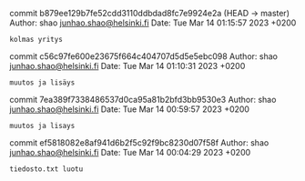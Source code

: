commit b879ee129b7fe52cdd3110ddbdad8fc7e9924e2a (HEAD -> master)
Author: shao <junhao.shao@helsinki.fi>
Date:   Tue Mar 14 01:15:57 2023 +0200

    kolmas yritys

commit c56c97fe600e23675f664c404707d5d5e5ebc098
Author: shao <junhao.shao@helsinki.fi>
Date:   Tue Mar 14 01:10:31 2023 +0200

    muutos ja lisäys

commit 7ea389f7338486537d0ca95a81b2bfd3bb9530e3
Author: shao <junhao.shao@helsinki.fi>
Date:   Tue Mar 14 00:59:57 2023 +0200

    muutos ja lisays

commit ef5818082e8af941d6b2f5c92f9bc8230d07f58f
Author: shao <junhao.shao@helsinki.fi>
Date:   Tue Mar 14 00:04:29 2023 +0200

    tiedosto.txt luotu

